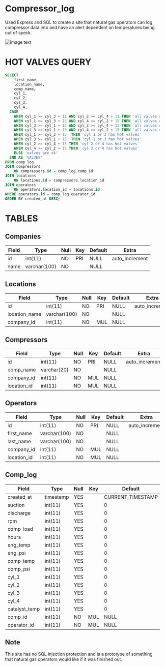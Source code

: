 # Compressor_log
Used Express and SQL to create a site that natural gas operators can log compressor data into and have an alert dependent on temperatures being out of speck.

![image text](https://user-images.githubusercontent.com/28475668/39559869-0d321384-4e5f-11e8-85c2-ce6e71e5e76b.png)


HOT VALVES QUERY
================
```sql
SELECT
    first_name,
    location_name,
    comp_name,
    cyl_1,
    cyl_2,
    cyl_3,
    cyl_4,
  CASE
    WHEN cyl_1 >= cyl_3 + 11 AND cyl_2 >= cyl_4 + 11 THEN 'all valves could be hot valves'
    WHEN cyl_1 >= cyl_3 + 15 AND cyl_4 >= cyl_2 + 15 THEN 'all valves could be hot valves'
    WHEN cyl_3 >= cyl_1 + 15 AND cyl_2 >= cyl_4 + 15 THEN 'all valves could be hot valves'
    WHEN cyl_3 >= cyl_1 + 15 AND cyl_4 >= cyl_2 + 15 THEN 'all valves could be hot valves'
    WHEN cyl_1 >= cyl_3 + 15  THEN 'cyl 1 or 3 has hot valves'
    WHEN cyl_3 >= cyl_1 + 15  THEN 'cyl 1 or 3 has hot valves'
    WHEN cyl_2 >= cyl_4 + 15 THEN 'cyl 2 or 4 has hot valves'
    WHEN cyl_4 >= cyl_2 + 15 THEN 'cyl 2 or 4 has hot valves'
    ELSE 'valves are ok'
  END AS 'VALVES'
FROM comp_log
JOIN compressors
    ON compressors.id = comp_log.comp_id
JOIN locations
    ON locations.id = compressors.location_id
JOIN operators 
    ON operators.location_id = locations.id 
WHERE operators.id = comp_log.operator_id 
ORDER BY created_at DESC;
```


TABLES
======

## Companies
| Field | Type         | Null | Key | Default | Extra          |
|------ | ------------ |----- | --- | ------- | -------------- |
| id    | int(11)      | NO   | PRI | NULL    | auto_increment |
| name  | varchar(100) | NO   |     | NULL    |                |


## Locations
| Field         | Type         | Null | Key | Default | Extra          |
|---------------|--------------|------|-----|---------|----------------|
| id            | int(11)      | NO   | PRI | NULL    | auto_increment |
| location_name | varchar(100) | NO   |     | NULL    |                |
| company_id    | int(11)      | NO   | MUL | NULL    |                |


## Compressors
| Field       | Type        | Null | Key | Default | Extra          |
|-------------|-------------|------|-----|---------|----------------|
| id          | int(11)     | NO   | PRI | NULL    | auto_increment |
| comp_name   | varchar(20) | NO   |     | NULL    |                |
| company_id  | int(11)     | NO   | MUL | NULL    |                |
| location_id | int(11)     | NO   | MUL | NULL    |                |


## Operators
| Field       | Type         | Null | Key | Default | Extra          |
|-------------|--------------|------|-----|---------|----------------|
| id          | int(11)      | NO   | PRI | NULL    | auto_increment |
| first_name  | varchar(100) | NO   |     | NULL    |                |
| last_name   | varchar(100) | NO   |     | NULL    |                |
| company_id  | int(11)      | NO   | MUL | NULL    |                |
| location_id | int(11)      | NO   | MUL | NULL    |                |


## Comp_log
| Field         | Type      | Null | Key | Default           | Extra |
|---------------|-----------|------|-----|-------------------|-------|
| created_at    | timestamp | YES  |     | CURRENT_TIMESTAMP |       |
| suction       | int(11)   | YES  |     | 0                 |       |
| discharge     | int(11)   | YES  |     | 0                 |       |
| rpm           | int(11)   | YES  |     | 0                 |       |
| comp_load     | int(11)   | YES  |     | 0                 |       |
| hours         | int(11)   | YES  |     | 0                 |       |
| eng_temp      | int(11)   | YES  |     | 0                 |       |
| eng_psi       | int(11)   | YES  |     | 0                 |       |
| comp_temp     | int(11)   | YES  |     | 0                 |       |
| comp_psi      | int(11)   | YES  |     | 0                 |       |
| cyl_1         | int(11)   | YES  |     | 0                 |       |
| cyl_2         | int(11)   | YES  |     | 0                 |       |
| cyl_3         | int(11)   | YES  |     | 0                 |       |
| cyl_4         | int(11)   | YES  |     | 0                 |       |
| catalyst_temp | int(11)   | YES  |     | 0                 |       |
| comp_id       | int(11)   | NO   | MUL | NULL              |       |
| operator_id   | int(11)   | NO   | MUL | NULL              |       |


Note
----
This site has no SQL injection protection and is a prototype of something that natural gas operators would like if it was finished out. 
